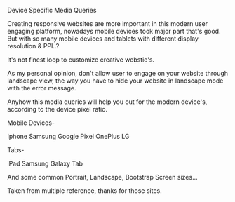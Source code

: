 Device Specific Media Queries


Creating responsive websites are more important in this modern user engaging platform, nowadays mobile devices took major part that's good.  But with so many mobile devices and tablets with different display resolution & PPI..?  

It's not finest loop to customize creative webstie's.

As my personal opinion, don't allow user to engage on your website through landscape view, the way you have to hide your website in landscape mode with the error message.


Anyhow this media queries will help you out for the modern device's, according to the device pixel ratio.


Mobile Devices-

Iphone
Samsung
Google Pixel
OnePlus
LG


Tabs-

iPad
Samsung Galaxy Tab

And some common Portrait, Landscape, Bootstrap Screen sizes...




Taken from multiple reference, thanks for those sites.


